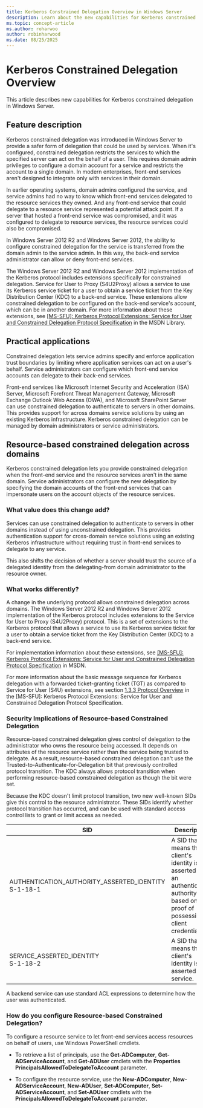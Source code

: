 ```yaml
---
title: Kerberos Constrained Delegation Overview in Windows Server
description: Learn about the new capabilities for Kerberos constrained delegation in Windows Server.
ms.topic: concept-article
ms.author: roharwoo
author: robinharwood
ms.date: 08/25/2025
---
```

# Kerberos Constrained Delegation Overview

This article describes new capabilities for Kerberos constrained delegation in Windows Server.

## Feature description

Kerberos constrained delegation was introduced in Windows Server to provide a safer form of delegation that could be used by services. When it's configured, constrained delegation restricts the services to which the specified server can act on the behalf of a user. This requires domain admin privileges to configure a domain account for a service and restricts the account to a single domain. In modern enterprises, front-end services aren't designed to integrate only with services in their domain.

In earlier operating systems, domain admins configured the service, and service admins had no way to know which front-end services delegated to the resource services they owned. And any front-end service that could delegate to a resource service represented a potential attack point. If a server that hosted a front-end service was compromised, and it was configured to delegate to resource services, the resource services could also be compromised.

In Windows Server 2012 R2 and Windows Server 2012, the ability to configure constrained delegation for the service is transferred from the domain admin to the service admin. In this way, the back-end service administrator can allow or deny front-end services.

The Windows Server 2012 R2  and Windows Server 2012 implementation of the Kerberos protocol includes extensions specifically for constrained delegation. Service for User to Proxy (S4U2Proxy)  allows a service to use its Kerberos service ticket for a user to obtain a service ticket from the Key Distribution Center (KDC) to a back-end service. These extensions allow constrained delegation to be configured on the back-end service's account, which can be in another domain. For more information about these extensions, see [\[MS-SFU\]: Kerberos Protocol Extensions: Service for User and Constrained Delegation Protocol Specification](/openspecs/windows_protocols/ms-sfu/3bff5864-8135-400e-bdd9-33b552051d94) in the MSDN Library.

## Practical applications

Constrained delegation lets service admins specify and enforce application trust boundaries by limiting where application services can act on a user's behalf. Service administrators can configure which front-end service accounts can delegate to their back-end services.

Front-end services like Microsoft Internet Security and Acceleration (ISA) Server, Microsoft Forefront Threat Management Gateway, Microsoft Exchange Outlook Web Access (OWA), and Microsoft SharePoint Server can use constrained delegation to authenticate to servers in other domains. This provides support for across domains service solutions by using an existing Kerberos infrastructure. Kerberos constrained delegation can be managed by domain administrators or service administrators.

## Resource-based constrained delegation across domains

Kerberos constrained delegation lets you provide constrained delegation when the front-end service and the resource services aren't in the same domain. Service administrators can configure the new delegation by specifying the domain accounts of the front-end services that can impersonate users on the account objects of the resource services.

### What value does this change add?

Services can use constrained delegation to authenticate to servers in other domains instead of using unconstrained delegation. This provides authentication support for cross-domain service solutions using an existing Kerberos infrastructure without requiring trust in front-end services to delegate to any service.

This also shifts the decision of whether a server should trust the source of a delegated identity from the delegating-from domain administrator to the resource owner.

### What works differently?

A change in the underlying protocol allows constrained delegation across domains. The Windows Server 2012 R2 and Windows Server 2012 implementation of the Kerberos protocol includes extensions to the Service for User to Proxy (S4U2Proxy) protocol. This is a set of extensions to the Kerberos protocol that allows a service to use its Kerberos service ticket for a user to obtain a service ticket from the Key Distribution Center (KDC) to a back-end service.

For implementation information about these extensions, see [\[MS-SFU\]: Kerberos Protocol Extensions: Service for User and Constrained Delegation Protocol Specification](/openspecs/windows_protocols/ms-sfu/3bff5864-8135-400e-bdd9-33b552051d94) in MSDN.

For more information about the basic message sequence for Kerberos delegation with a forwarded ticket-granting ticket (TGT) as compared to Service for User (S4U) extensions, see section [1.3.3 Protocol Overview](/openspecs/windows_protocols/ms-sfu/1fb9caca-449f-4183-8f7a-1a5fc7e7290a) in the [MS-SFU]: Kerberos Protocol Extensions: Service for User and Constrained Delegation Protocol Specification.

### Security Implications of Resource-based Constrained Delegation

Resource-based constrained delegation gives control of delegation to the administrator who owns the resource being accessed. It depends on attributes of the resource service rather than the service being trusted to delegate. As a result, resource-based constrained delegation can't use the Trusted-to-Authenticate-for-Delegation bit that previously controlled protocol transition. The KDC always allows protocol transition when performing resource-based constrained delegation as though the bit were set.

Because the KDC doesn't limit protocol transition, two new well-known SIDs give this control to the resource administrator. These SIDs identify whether protocol transition has occurred, and can be used with standard access control lists to grant or limit access as needed.

|SID|Description|
|-------|--------|
|AUTHENTICATION_AUTHORITY_ASSERTED_IDENTITY<br />S-1-18-1|A SID that means the client's identity is asserted by an authentication authority based on proof of possession of client credentials.|
|SERVICE_ASSERTED_IDENTITY<br />S-1-18-2|A SID that means the client's identity is asserted by a service.|

A backend service can use standard ACL expressions to determine how the user was authenticated.

### How do you configure Resource-based Constrained Delegation?

To configure a resource service to let front-end services access resources on behalf of users, use Windows PowerShell cmdlets.

- To retrieve a list of principals, use the **Get-ADComputer**, **Get-ADServiceAccount**, and **Get-ADUser** cmdlets with the **Properties PrincipalsAllowedToDelegateToAccount** parameter.

- To configure the resource service, use the **New-ADComputer**, **New-ADServiceAccount**, **New-ADUser**, **Set-ADComputer**, **Set-ADServiceAccount**, and **Set-ADUser** cmdlets with the **PrincipalsAllowedToDelegateToAccount** parameter.


